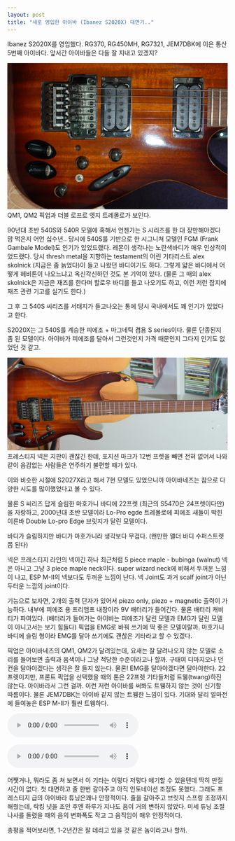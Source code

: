 ```yaml
---
layout: post
title: "새로 영입한 아이바 (Ibanez S2020X) 대면기.."
---
```


Ibanez S2020X를 영입했다. RG370, RG450MH, RG7321, JEM7DBK에 이은 통산 5번째 아이바다. 앞서간 아이바들은 다들 잘 지내고 있겠지?


![image](/assets/images/65fc9322e4f9532ac45b4a4a55936614.jpg)QM1, QM2 픽업과 더블 로프로 엣지 트레몰로가 보인다.


90년대 초반 540S와 540R 모델에 혹해서 언젠가는 S 시리즈를 한 대 장만해야겠다 맘 먹은지 어언 십수년..
당시에 540S를 기반으로 한 시그니쳐 모델인 FGM (Frank Gambale Model)도 인기가 있었드랬다.
레몬이 생각나는 노란색바디가 매우 인상적이었드랬다. 당시 thresh metal을 지향하는 testament의
어린 기타리스트 alex skolnick (지금은 좀 늙었다)이 들고 나왔던 바디이기도 하다. 그렇게 얇은 바디에서
어떻게 헤비톤이 나오느냐고 옥신각신하던 것도 본 기억이 있다. (물론 그 때의 alex skolnick은 지금은
재즈를 한다며 할로우 바디를 들고 나오기도 하고, 이런 저런 잡지에 재즈 관련 기고를 실기도 한다.)

그 후 그 540S 씨리즈를 서태지가 들고나오는 통에 당시 국내에서도 꽤 인기가 있었다고 한다.

S2020X는 그 540S를 계승한 피에조 + 마그네틱 겸용 S series이다. 물론 단종된지 좀 된 모델이다.
아이바가 피에조를 달아서 그런것인지 가격 때문인지 그다지 인기도 없었던 것 같고.

![image](/assets/images/5026e4192a7ccebd359d6cb5f73d5c4d.jpg)프레스티지 넥은 지판이 괜찮긴 한데, 포지션 마크가 12번 프렛을 빼면 전혀 없어서 나와 같이 음감없는 사람들은 연주하기 불편할 때가 있다.



이와 비슷한 시절에 S2027X라고 해서 7현 모델도 있었으니까 아이바네즈는 참으로 다양한 시도를 많이했었다고 볼 수 있다.

물론 S 씨리즈 답게 슬림한 마호가니 바디에 22프렛 (최근의 S5470은 24프렛이다만)을 자랑하고,
2000년대 초반 모델이라 Lo-Pro egde 트레몰로에 피에조 새들이 박힌 이른바 Double Lo-pro Edge 브릿지가 달린 모델이다.

바디가 슬림하지만 바디가 마호가니라 생각보다 무겁다. (왠만한 앨더 바디 수퍼스트렛 쯤 된다)

넥은 프레스티지 라인의 넥이긴 하나 최근처럼 5 piece maple - bubinga (walnut) 넥은 아니고 그냥 3 piece maple neck이다. super wizard neck에 비해서 두꺼운 느낌이 나고, ESP M-II의 넥보다도 두꺼운 느낌이 난다. 
넥 Joint도 과거 scalf joint가 아닌 두터운 느낌의 joint이다.

기능으로 보자면, 2개의 출력 단자가 있어서 piezo only, piezo + magnetic 출력이 가능하다. 내부에 피에조 용 프리앰프 내장이라 9V 배터리가 들어간다. 물론 배터리 캐비티가 파여있다. (배터리가 들어가는 아이바는 피에조가 달린 모델과 EMG가 달린 모델이 아니고서는 보기 힘들다) 픽업을 EMG로 바꿔 쓰기에 딱 좋은 모델이랄까. 마호가니 바디에 슬림 형이라 EMG를 달아 쓰기에도 괜찮은 기타라고 할 수 있겠다.

픽업은 아이바네즈의 QM1, QM2가 달려있는데, 요새는 잘 달려나오지 않는 모델로 소리를 들어보면 출력과 음색이나 그냥 적당한 수준이라고나 할까. 구태여 디마지오나 던컨을 달아야겠다는 생각은 잘 들지 않는다. 물론! EMG를 달아야겠다면 달아야한다. 22프렛이지만, 프론트 픽업을 선택했을 때의 톤은 22프렛 기타들처럼 트웽(twang)하진 않는다. 아이바라서 그런 걸까. 이런 저런 아이바를 써봐도 트웽하지 않는 것이 신기할 따름이다. 물론 JEM7DBK는 아이바 같지 않는 트웽한 느낌이 있다. 기대와 달리 얼마전에 들여놓은 ESP M-II가 훨씬 트웽하다. 

<audio src="/assets/images/7eddea959b22343b4b4fcfc6e997db89.mp3" controls preload></audio>

<audio src="/assets/images/2eb998ed9b49b970f6585205583348a7.mp3" controls preload></audio>


어쨋거나, 뭐라도 좀 쳐 보면서 이 기타는 이렇다 저렇다 얘기할 수 있을텐데 딱히 만질 시간이 없다. 첫 대면하고 줄 한번 갈아주고 아직 인토네이션 조정도 못했다. 그래도 프레스티지 급의 아이바라 튜닝은꽤나 안정적이다. 줄을 갈아주고 브릿지 스프링 조정까지 해줬는데, 락킹 넛을 조인 후엔 하루가 지나도 음이 거의 변하지 않았다. 미세 튜닝 조절 나사를 돌렸을 때의 음의 변화폭도 작고 그 움직임이 매우 안정적이다.

총평을 적어보라면, 1-2년간은 잘 데리고 있을 것 같은 놈이라고나 할까.



